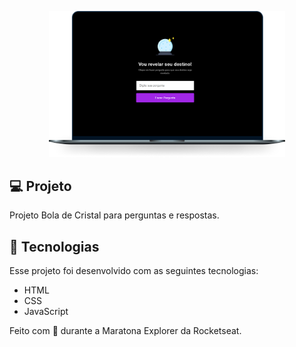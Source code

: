 <p align="center">
  <img alt="bola-de-cristal" src="./preview.png" width="75%">
</p>

## 💻 Projeto

Projeto Bola de Cristal para perguntas e respostas.

## 🚀 Tecnologias

Esse projeto foi desenvolvido com as seguintes tecnologias:

- HTML
- CSS
- JavaScript

Feito com 💜 durante a Maratona Explorer da Rocketseat.
